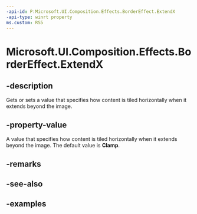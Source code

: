 ```yaml
---
-api-id: P:Microsoft.UI.Composition.Effects.BorderEffect.ExtendX
-api-type: winrt property
ms.custom: RS5
---
```


<!-- Property syntax.
public CanvasEdgeBehavior ExtendX { get;  set; }
-->

# Microsoft.UI.Composition.Effects.BorderEffect.ExtendX

## -description
Gets or sets a value that specifies how content is tiled horizontally when it extends beyond the image. 

## -property-value
 A value that specifies how content is tiled horizontally when it extends beyond the image. The default value is **Clamp**.

## -remarks

## -see-also

## -examples

